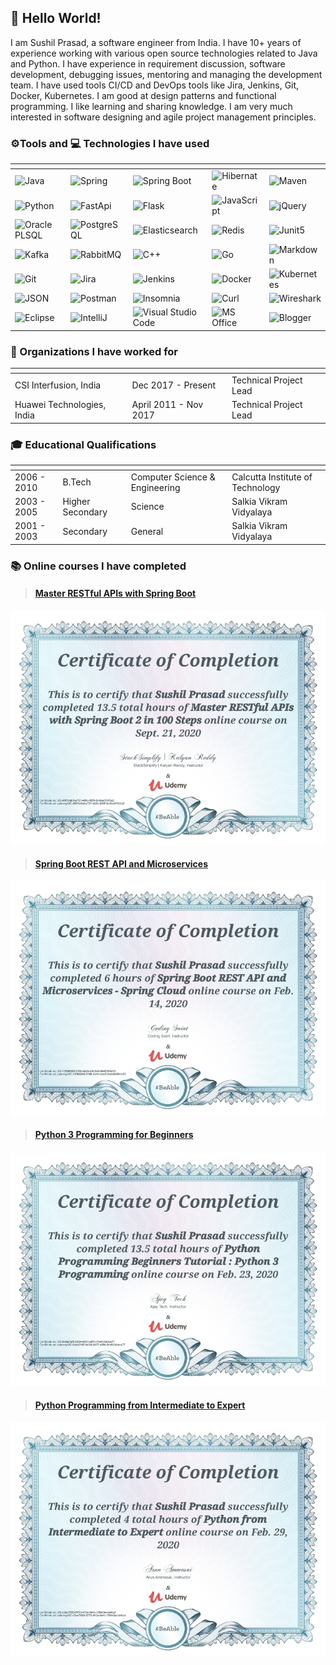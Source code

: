 ## 👋 Hello World!
I am Sushil Prasad, a software engineer from India.
I have 10+ years of experience working with various open source technologies related to Java and Python.
I have experience in requirement discussion, software development, debugging issues, mentoring and managing the development team.
I have used tools CI/CD and DevOps tools like Jira, Jenkins, Git, Docker, Kubernetes. I am good at design patterns and functional programming.
I like learning and sharing knowledge. I am very much interested in software designing and agile project management principles.

### ⚙️Tools and 💻 Technologies I have used

| <!-- -->                                                                                                          | <!-- -->                                                                                                     | <!-- -->                                                                                                                  | <!-- -->                                                                                                          | <!-- -->                                                                                                     |
|-------------------------------------------------------------------------------------------------------------------|--------------------------------------------------------------------------------------------------------------|---------------------------------------------------------------------------------------------------------------------------|-------------------------------------------------------------------------------------------------------------------|--------------------------------------------------------------------------------------------------------------|
| ![Java](https://img.shields.io/badge/-Java-007396?style=plastic&logo=java&logoColor=white)                        | ![Spring](https://img.shields.io/badge/-Spring-43853d?style=plastic&logo=spring&logoColor=white)             | ![Spring Boot](https://img.shields.io/badge/-Spring%20Boot-43853d?style=plastic&logo=springboot&logoColor=white)          | ![Hibernate](https://img.shields.io/badge/-Hibernate-59666C?style=plastic&logo=hibernate&logoColor=white)         | ![Maven](https://img.shields.io/badge/-Maven-C71A36?style=plastic&logo=apachemaven&logoColor=white)          |
| ![Python](https://img.shields.io/badge/-Python-3776AB?style=plastic&logo=python&logoColor=white)                  | ![FastApi](https://img.shields.io/badge/-FastApi-3776AB?style=plastic&logo=fastapi&logoColor=white)          | ![Flask](https://img.shields.io/badge/-Flask-000000?style=plastic&logo=flask&logoColor=white)                             | ![JavaScript](https://img.shields.io/badge/-JavaScript-F7DF1E?style=plastic&logo=javascript&logoColor=black)      | ![jQuery](https://img.shields.io/badge/-jQuery-0769AD?style=plastic&logo=jquery&logoColor=white)             |
| ![Oracle PLSQL](https://img.shields.io/badge/-Oracle%20PL%20SQL-F80000?style=plastic&logo=oracle&logoColor=white) | ![PostgreSQL](https://img.shields.io/badge/-PostgreSQL-4169E1?style=plastic&logo=postgresql&logoColor=white) | ![Elasticsearch](https://img.shields.io/badge/-Elasticsearch-005571?style=plastic&logo=elasticsearch&logoColor=white)     | ![Redis](https://img.shields.io/badge/-Redis-DC382D?style=plastic&logo=redis&logoColor=white)                     | ![Junit5](https://img.shields.io/badge/-Junit5-25A162?style=plastic&logo=junit5&logoColor=white)             |
| ![Kafka](https://img.shields.io/badge/-Kafka-231F20?style=plastic&logo=apachekafka&logoColor=white)               | ![RabbitMQ](https://img.shields.io/badge/-RabbitMQ-FF6600?style=plastic&logo=rabbitmq&logoColor=white)       | ![C++](https://img.shields.io/badge/-C++-00599C?style=plastic&logo=cplusplus&logoColor=white)                             | ![Go](https://img.shields.io/badge/-Go-00ADD8?style=plastic&logo=go&logoColor=white)                              | ![Markdown](https://img.shields.io/badge/-Markdown-000000?style=plastic&logo=markdown&logoColor=white)       |
| ![Git](https://img.shields.io/badge/-Git-F05032?style=plastic&logo=git&logoColor=white)                           | ![Jira](https://img.shields.io/badge/-Jira-0052CC?style=plastic&logo=jira&logoColor=white)                   | ![Jenkins](https://img.shields.io/badge/-Jenkins-D24939?style=plastic&logo=jenkins&logoColor=white)                       | ![Docker](https://img.shields.io/badge/-Docker-2496ED?style=plastic&logo=docker&logoColor=white)                  | ![Kubernetes](https://img.shields.io/badge/-Kubernetes-326CE5?style=plastic&logo=kubernetes&logoColor=white) |
| ![JSON](https://img.shields.io/badge/-JSON-000000?style=plastic&logo=json&logoColor=white)                        | ![Postman](https://img.shields.io/badge/-Postman-FF6C37?style=plastic&logo=postman&logoColor=white)          | ![Insomnia](https://img.shields.io/badge/-Insomnia-5849BE?style=plastic&logo=insomnia&logoColor=white)                    | ![Curl](https://img.shields.io/badge/-Curl-073551?style=plastic&logo=curl&logoColor=white)                        | ![Wireshark](https://img.shields.io/badge/-Wireshark-1679A7?style=plastic&logo=wireshark&logoColor=white)    |
| ![Eclipse](https://img.shields.io/badge/-Eclipse-2C2255?style=plastic&logo=eclipse&logoColor=white)               | ![IntelliJ](https://img.shields.io/badge/-IntelliJ-000000?style=plastic&logo=intellijidea&logoColor=white)   | ![Visual Studio Code](https://img.shields.io/badge/-VS%20Code-007ACC?style=plastic&logo=visualstudiocode&logoColor=white) | ![MS Office](https://img.shields.io/badge/-MS%20Office-D83B01?style=plastic&logo=microsoftoffice&logoColor=white) | ![Blogger](https://img.shields.io/badge/-Blogger-FF5722?style=plastic&logo=blogger&logoColor=white)          |

### 💼 Organizations I have worked for

| <!-- -->                   | <!-- -->              | <!-- -->               |
|----------------------------|-----------------------|------------------------|
| CSI Interfusion, India     | Dec 2017 - Present    | Technical Project Lead |
| Huawei Technologies, India | April 2011 - Nov 2017 | Technical Project Lead |

### 🎓 Educational Qualifications

| <!-- -->    | <!-- -->         | <!-- -->                       | <!-- -->                         |
|-------------|------------------|--------------------------------|----------------------------------|
| 2006 - 2010 | B.Tech           | Computer Science & Engineering | Calcutta Institute of Technology |
| 2003 - 2005 | Higher Secondary | Science                        | Salkia Vikram Vidyalaya          |
| 2001 - 2003 | Secondary	       | General                        | Salkia Vikram Vidyalaya          |

### 📚 Online courses I have completed

>#### [Master RESTful APIs with Spring Boot](https://www.udemy.com/certificate/UC-49f1bdb9-e721-460c-965f-9cdbef3103a2/)
![master-restful-apis-with-spring-boot](https://raw.githubusercontent.com/smallintro/smallintro.github.io/master/cource-certificates/master-restful-apis-with-spring-boot.jpg)

>#### [Spring Boot REST API and Microservices](https://www.udemy.com/certificate/UC-135b6808-5188-4a1b-b6c5-8c0449581e53/)
![spring-boot-restapi-and-microservices](https://raw.githubusercontent.com/smallintro/smallintro.github.io/master/cource-certificates/spring-boot-restapi-and-microservices.jpg)

>#### [Python 3 Programming for Beginners](https://www.udemy.com/certificate/UC-6dda7ef5-b124-4037-a891-91dfc34dca77/)
![python-programming](https://raw.githubusercontent.com/smallintro/smallintro.github.io/master/cource-certificates/python-programming.jpg)

>#### [Python Programming from Intermediate to Expert](https://www.udemy.com/certificate/UC-c3ec7083-5753-413a-9e1c-789d3ecde6cd/)
![python-from-intermediate-to-expert](https://raw.githubusercontent.com/smallintro/smallintro.github.io/master/cource-certificates/python-from-intermediate-to-expert.jpg)

